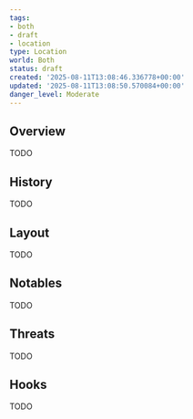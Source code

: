 ```yaml
---
tags:
- both
- draft
- location
type: Location
world: Both
status: draft
created: '2025-08-11T13:08:46.336778+00:00'
updated: '2025-08-11T13:08:50.570084+00:00'
danger_level: Moderate
---
```



## Overview

TODO
## History

TODO
## Layout

TODO
## Notables

TODO
## Threats

TODO
## Hooks

TODO
